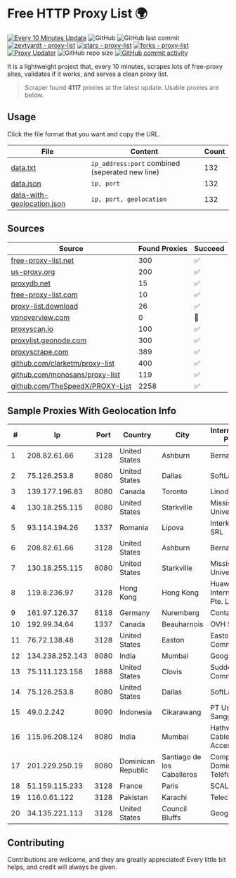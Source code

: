 
# Free HTTP Proxy List 🌍

[![Every 10 Minutes Update](https://github.com/mertguvencli/http-proxy-list/actions/workflows/main.yml/badge.svg?branch=main)](https://github.com/mertguvencli/http-proxy-list/actions/workflows/main.yml)
![GitHub](https://img.shields.io/github/license/mertguvencli/http-proxy-list)
![GitHub last commit](https://img.shields.io/github/last-commit/mertguvencli/http-proxy-list)
[![zevtyardt - proxy-list](https://img.shields.io/static/v1?label=zevtyardt&message=proxy-list&color=blue&logo=github)](https://github.com/zevtyardt/proxy-list "Go to GitHub repo")
[![stars - proxy-list](https://img.shields.io/github/stars/zevtyardt/proxy-list?style=social)](https://github.com/zevtyardt/proxy-list)
[![forks - proxy-list](https://img.shields.io/github/forks/zevtyardt/proxy-list?style=social)](https://github.com/zevtyardt/proxy-list)
[![Proxy Updater](https://github.com/zevtyardt/proxy-list/workflows/Proxy%20Updater/badge.svg)](https://github.com/zevtyardt/proxy-list/actions?query=workflow:"Proxy+Updater")
![GitHub repo size](https://img.shields.io/github/repo-size/zevtyardt/proxy-list)
[![GitHub commit activity](https://img.shields.io/github/commit-activity/m/zevtyardt/proxy-list?logo=commits)](https://github.com/zevtyardt/proxy-list/commits/main)

It is a lightweight project that, every 10 minutes, scrapes lots of free-proxy sites, validates if it works, and serves a clean proxy list.

> Scraper found **4117** proxies at the latest update. Usable proxies are below.

## Usage

Click the file format that you want and copy the URL.

|File|Content|Count|
|----|-------|-----|
|[data.txt](https://raw.githubusercontent.com/mertguvencli/http-proxy-list/main/proxy-list/data.txt)|`ip_address:port` combined (seperated new line)|132|
|[data.json](https://raw.githubusercontent.com/mertguvencli/http-proxy-list/main/proxy-list/data.json)|`ip, port`|132|
|[data-with-geolocation.json](https://raw.githubusercontent.com/mertguvencli/http-proxy-list/main/proxy-list/data-with-geolocation.json)|`ip, port, geolocation`|132|

## Sources

|Source|Found Proxies|Succeed|
|------|-------------|-------|
|[free-proxy-list.net](https://free-proxy-list.net)|300|✅|
|[us-proxy.org](https://www.us-proxy.org)|200|✅|
|[proxydb.net](http://proxydb.net)|15|✅|
|[free-proxy-list.com](https://free-proxy-list.com/?page=&port=&type%5B%5D=http&type%5B%5D=https&up_time=0&search=Search)|10|✅|
|[proxy-list.download](https://www.proxy-list.download/HTTP)|26|✅|
|[vpnoverview.com](https://vpnoverview.com/privacy/anonymous-browsing/free-proxy-servers)|0|🚫|
|[proxyscan.io](https://www.proxyscan.io)|100|✅|
|[proxylist.geonode.com](https://proxylist.geonode.com/api/proxy-list?limit=300&page=1&sort_by=lastChecked&sort_type=desc&protocols=http,https)|300|✅|
|[proxyscrape.com](https://api.proxyscrape.com/v2/?request=displayproxies&protocol=http&timeout=10000&country=all&ssl=all&anonymity=all)|389|✅|
|[github.com/clarketm/proxy-list](https://raw.githubusercontent.com/clarketm/proxy-list/master/proxy-list-raw.txt)|400|✅|
|[github.com/monosans/proxy-list](https://raw.githubusercontent.com/monosans/proxy-list/main/proxies/http.txt)|119|✅|
|[github.com/TheSpeedX/PROXY-List](https://raw.githubusercontent.com/TheSpeedX/PROXY-List/master/http.txt)|2258|✅|


## Sample Proxies With Geolocation Info

|#|Ip|Port|Country|City|Internet Service Provider|
|-|--|----|-------|----|-------------------------|
|1|208.82.61.66|3128|United States|Ashburn|Bernardi Sounds|
|2|75.126.253.8|8080|United States|Dallas|SoftLayer|
|3|139.177.196.83|8080|Canada|Toronto|Linode, LLC|
|4|130.18.255.115|8080|United States|Starkville|Mississippi State University|
|5|93.114.194.26|1337|Romania|Lipova|Interkvm Host SRL|
|6|208.82.61.66|3128|United States|Ashburn|Bernardi Sounds|
|7|130.18.255.115|8080|United States|Starkville|Mississippi State University|
|8|119.8.236.97|3128|Hong Kong|Hong Kong|Huawei International Pte. Ltd.|
|9|161.97.126.37|8118|Germany|Nuremberg|Contabo GmbH|
|10|192.99.34.64|1337|Canada|Beauharnois|OVH SAS|
|11|76.72.138.48|3128|United States|Easton|Easton Utilities Commission|
|12|134.238.252.143|8080|India|Mumbai|Google LLC|
|13|75.111.123.158|1888|United States|Clovis|Suddenlink Communications|
|14|75.126.253.8|8080|United States|Dallas|SoftLayer|
|15|49.0.2.242|8090|Indonesia|Cikarawang|PT Usaha Adi Sanggoro|
|16|115.96.208.124|8080|India|Mumbai|Hathway IP over Cable Internet Access|
|17|201.229.250.19|8080|Dominican Republic|Santiago de los Caballeros|Compañía Dominicana de Teléfonos S. A.|
|18|51.159.115.233|3128|France|Paris|SCALEWAY|
|19|116.0.61.122|3128|Pakistan|Karachi|Telecard|
|20|34.135.221.113|3128|United States|Council Bluffs|Google LLC|



## Contributing

Contributions are welcome, and they are greatly appreciated! Every
little bit helps, and credit will always be given.

